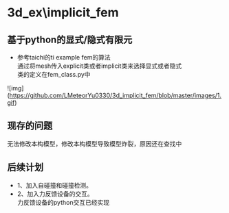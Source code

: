 # 3d_ex\implicit_fem

## 基于python的显式/隐式有限元
* 参考taichi的ti example fem的算法  
通过将mesh传入explicit类或者implicit类来选择显式或者隐式  
类的定义在fem_class.py中  

![img] (https://github.com/LMeteorYu0330/3d_implicit_fem/blob/master/images/1.gif)
## 现存的问题
无法修改本构模型，修改本构模型导致模型炸裂，原因还在查找中

## 后续计划
* 1、加入自碰撞和碰撞检测。
* 2、加入力反馈设备的交互。  
力反馈设备的python交互已经实现
